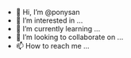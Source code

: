 - 👋 Hi, I’m @ponysan
- 👀 I’m interested in ...
- 🌱 I’m currently learning ...
- 💞️ I’m looking to collaborate on ...
- 📫 How to reach me ...

<!---
ponysan/ponysan is a ✨ special ✨ repository because its `README.md` (this file) appears on your GitHub profile.
You can click the Preview link to take a look at your changes.
--->
